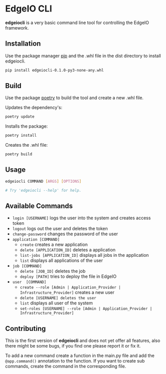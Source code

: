 # EdgeIO CLI

**edgeiocli** is a very basic command line tool for controlling the EdgeIO framework.

## Installation

Use the package manager [pip](https://pip.pypa.io/en/stable/) and the .whl file in the dist directory to install
edgeiocli.

```bash
pip install edgeiocli-0.1.0-py3-none-any.whl
```

## Build

Use the package [poetry](https://python-poetry.org/) to build the tool and create a new .whl file.

Updates the dependency's: 
```bash
poetry update
```

Installs the package:
```bash
poetry install
```

Creates the .whl file:
```bash
poetry build
```

## Usage

```bash
edgeiocli COMMAND [ARGS] [OPTIONS] 

# Try 'edgeiocli --help' for help.
```

## Available Commands

- `login [USERNAME]` logs the user into the system and creates access token
- `logout` logs out the user and deletes the token
- `change-password` changes the password of the user
- `application [COMMAND]`
    - `create` creates a new application
    - `delete [APPLICATION_ID]` deletes a application
    - `list-jobs [APPLICATION_ID]` displays all jobs in the application
    - `list` displays all applications of the user
- `job [COMMAND]`
    - `delete [JOB_ID]` deletes the job
    - `deploy [PATH]` tries to deploy the file in EdgeIO
- `user  [COMMAND]`
    - `create --role [Admin | Application_Provider | Infrastructure_Provider]` creates a new user
    - `delete [USERNAME] deletes the user`
    - `list` displays all user of the system
    - `set-roles [USERNAME] --role [Admin | Application_Provider | Infrastructure_Provider]`

## Contributing

This is the first version of **edgeiocli** and does not yet offer all features, also there
might be some bugs, if you find one please report it or fix it. 

To add a new command create a function in the main.py file and add the `@app.command()` annotation to the function. If you want to create sub commands, create the command in the corresponding file. 